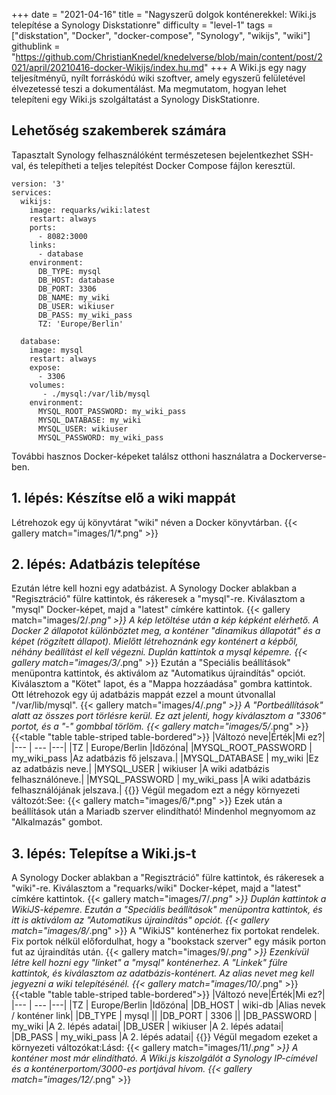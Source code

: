 +++
date = "2021-04-16"
title = "Nagyszerű dolgok konténerekkel: Wiki.js telepítése a Synology Diskstationre"
difficulty = "level-1"
tags = ["diskstation", "Docker", "docker-compose", "Synology", "wikijs", "wiki"]
githublink = "https://github.com/ChristianKnedel/knedelverse/blob/main/content/post/2021/april/20210416-docker-Wikijs/index.hu.md"
+++
A Wiki.js egy nagy teljesítményű, nyílt forráskódú wiki szoftver, amely egyszerű felületével élvezetessé teszi a dokumentálást. Ma megmutatom, hogyan lehet telepíteni egy Wiki.js szolgáltatást a Synology DiskStationre.
## Lehetőség szakemberek számára
Tapasztalt Synology felhasználóként természetesen bejelentkezhet SSH-val, és telepítheti a teljes telepítést Docker Compose fájlon keresztül.
```
version: '3'
services:
  wikijs:
    image: requarks/wiki:latest
    restart: always
    ports:
      - 8082:3000
    links:
      - database
    environment:
      DB_TYPE: mysql
      DB_HOST: database
      DB_PORT: 3306
      DB_NAME: my_wiki
      DB_USER: wikiuser
      DB_PASS: my_wiki_pass
      TZ: 'Europe/Berlin'

  database:
    image: mysql
    restart: always
    expose:
      - 3306
    volumes:
       - ./mysql:/var/lib/mysql
    environment:
      MYSQL_ROOT_PASSWORD: my_wiki_pass
      MYSQL_DATABASE: my_wiki
      MYSQL_USER: wikiuser
      MYSQL_PASSWORD: my_wiki_pass

```
További hasznos Docker-képeket találsz otthoni használatra a Dockerverse-ben.
## 1. lépés: Készítse elő a wiki mappát
Létrehozok egy új könyvtárat "wiki" néven a Docker könyvtárban.
{{< gallery match="images/1/*.png" >}}

## 2. lépés: Adatbázis telepítése
Ezután létre kell hozni egy adatbázist. A Synology Docker ablakban a "Regisztráció" fülre kattintok, és rákeresek a "mysql"-re. Kiválasztom a "mysql" Docker-képet, majd a "latest" címkére kattintok.
{{< gallery match="images/2/*.png" >}}
A kép letöltése után a kép képként elérhető. A Docker 2 állapotot különböztet meg, a konténer "dinamikus állapotát" és a képet (rögzített állapot). Mielőtt létrehoznánk egy konténert a képből, néhány beállítást el kell végezni. Duplán kattintok a mysql képemre.
{{< gallery match="images/3/*.png" >}}
Ezután a "Speciális beállítások" menüpontra kattintok, és aktiválom az "Automatikus újraindítás" opciót. Kiválasztom a "Kötet" lapot, és a "Mappa hozzáadása" gombra kattintok. Ott létrehozok egy új adatbázis mappát ezzel a mount útvonallal "/var/lib/mysql".
{{< gallery match="images/4/*.png" >}}
A "Portbeállítások" alatt az összes port törlésre kerül. Ez azt jelenti, hogy kiválasztom a "3306" portot, és a "-" gombbal törlöm.
{{< gallery match="images/5/*.png" >}}
{{<table "table table-striped table-bordered">}}
|Változó neve|Érték|Mi ez?|
|--- | --- |---|
|TZ	| Europe/Berlin |Időzóna|
|MYSQL_ROOT_PASSWORD	| my_wiki_pass |Az adatbázis fő jelszava.|
|MYSQL_DATABASE |	my_wiki |Ez az adatbázis neve.|
|MYSQL_USER	| wikiuser |A wiki adatbázis felhasználóneve.|
|MYSQL_PASSWORD |	my_wiki_pass	|A wiki adatbázis felhasználójának jelszava.|
{{</table>}}
Végül megadom ezt a négy környezeti változót:See:
{{< gallery match="images/6/*.png" >}}
Ezek után a beállítások után a Mariadb szerver elindítható! Mindenhol megnyomom az "Alkalmazás" gombot.
## 3. lépés: Telepítse a Wiki.js-t
A Synology Docker ablakban a "Regisztráció" fülre kattintok, és rákeresek a "wiki"-re. Kiválasztom a "requarks/wiki" Docker-képet, majd a "latest" címkére kattintok.
{{< gallery match="images/7/*.png" >}}
Duplán kattintok a WikiJS-képemre. Ezután a "Speciális beállítások" menüpontra kattintok, és itt is aktiválom az "Automatikus újraindítás" opciót.
{{< gallery match="images/8/*.png" >}}
A "WikiJS" konténerhez fix portokat rendelek. Fix portok nélkül előfordulhat, hogy a "bookstack szerver" egy másik porton fut az újraindítás után.
{{< gallery match="images/9/*.png" >}}
Ezenkívül létre kell hozni egy "linket" a "mysql" konténerhez. A "Linkek" fülre kattintok, és kiválasztom az adatbázis-konténert. Az alias nevet meg kell jegyezni a wiki telepítésénél.
{{< gallery match="images/10/*.png" >}}
{{<table "table table-striped table-bordered">}}
|Változó neve|Érték|Mi ez?|
|--- | --- |---|
|TZ	| Europe/Berlin	|Időzóna|
|DB_HOST	| wiki-db	|Alias nevek / konténer link|
|DB_TYPE	| mysql	||
|DB_PORT	| 3306	 ||
|DB_PASSWORD	| my_wiki	|A 2. lépés adatai|
|DB_USER	| wikiuser |A 2. lépés adatai|
|DB_PASS	| my_wiki_pass	|A 2. lépés adatai|
{{</table>}}
Végül megadom ezeket a környezeti változókat:Lásd:
{{< gallery match="images/11/*.png" >}}
A konténer most már elindítható. A Wiki.js kiszolgálót a Synology IP-címével és a konténerportom/3000-es portjával hívom.
{{< gallery match="images/12/*.png" >}}